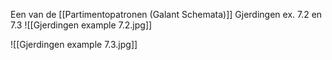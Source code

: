 Een van de [[Partimentopatronen (Galant Schemata)]]
Gjerdingen ex. 7.2 en 7.3
![[Gjerdingen example 7.2.jpg]]

![[Gjerdingen example 7.3.jpg]]